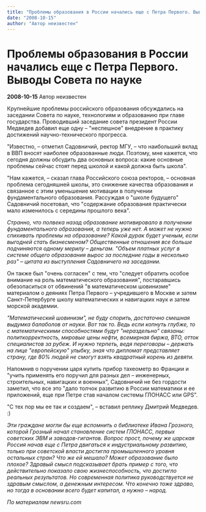 ```yaml
---
title: "Проблемы образования в России начались еще с Петра Первого. Выводы Совета по науке"
date: "2008-10-15"
author: "Автор неизвестен"
---
```


# Проблемы образования в России начались еще с Петра Первого. Выводы Совета по науке

**2008-10-15** Автор неизвестен

Крупнейшие проблемы российского образования обсуждались на заседании Совета по науке, технологиям и образованию при главе государства. Проводивший заседание совета президент России Медведев добавил еще одну – "неспешное" внедрение в практику достижений научно-технического прогресса.

"Известно, – отметил Садовничий, ректор МГУ, – что наибольший вклад в ВВП вносят наиболее образованные люди. Поэтому, мне кажется, что сегодня должны обсудить два основных вопроса: какие основные проблемы сейчас стоят перед школой и какой должна быть школа".

"Нам кажется, – сказал глава Российского союза ректоров, – основная проблема сегодняшней школы, это снижение качества образования и связанное с этим уменьшение мотивации в получении фундаментального образования. Рассуждая о "школе будущего" Садовничий посетовал, что "содержание образования практически мало изменилось с середины прошлого века".

*Странно, что полвека назад образование мотивировало в получении фундаментального образования, а теперь уже нет. А может не нужно спихивать проблемы на образование? Какой дурак будет ученым, если выгодней стать бизнесменом? Общественные отношения все больше подчиняются одному мерилу* – *деньгам. "Объем платных услуг в системе общего образования вырос за последние годы в несколько раз"* – *цитата из выступления Садовничего на заседании.*

Он также был "очень согласен" с тем, что "следует обратить особое внимание на роль математического образования", постаравшись обезопаситься от обвинений "в математическом шовинизме" материалом о деяниях Петра Первого – учредившего в Москве и затем Санкт-Петербурге школу математических и навигацких наук и затем морской академии.

*"Математический шовинизм", не буду спорить, достаточно смешная выдумка балаболов от науки. Вот так то. Ведь если копнуть глубже, то с математическими способностями будут "нераздельно" связаны: политкорректность, мировые цены нефти, всемирная биржа, ВТО, отток специалистов за рубеж. И нужно терпеть, ведя переговоры* – *держать на лице "европейскую" улыбку, зная что дипломат представляет страну, где 80% людей не смогут взять квадратный корень из девяти.* 

Напомнив о поручении царя купить прибор тахеометр во Франции и "учить применять его поручил для разных дел – инженерных, строительных, навигацких и военных", Садовничий не без гордости заметил, что все это "дало толчок развитию в России математики и ее приложений, еще при Петре став началом системы ГЛОНАСС или GPS".

"С тех пор мы ее так и создаем", – вставил реплику Дмитрий Медведев. :)

*Эти граждане могли бы еще вспомнить о библиотеке Ивана Грозного, которой Грозный начал становление систем ГЛОНАСС, первых советских ЭВМ и заводов-гигантов. Вопрос прост, почему же царская Россия начав еще с Петра двигаться к индустриальному развитию, только при советской власти достигла промышленного уровня остальных стран? Что же ей мешало? Может образование было плохое? Здравый смысл подсказывает брать пример с того, что действительно показало свою жизнеспособность, что достигло реальных результатов. Но современная политика руководствуется не здравым смыслом, а денежным интересом. Что конечно тоже здраво, но тогда в основании всего будет капитал, а нужно* – *народ.*

*По материалам newsru.com*